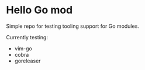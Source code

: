 # Hello Go mod

Simple repo for testing tooling support for Go modules.

Currently testing:

- vim-go
- cobra
- goreleaser
